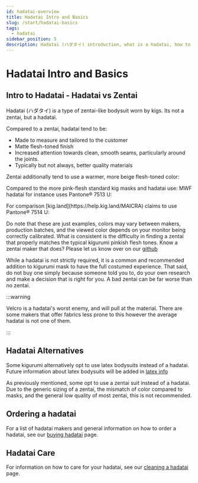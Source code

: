 ```yaml
---
id: hadatai-overview
title: Hadatai Intro and Basics
slug: /start/hadatai-basics
tags:
  - hadatai
sidebar_position: 5
description: Hadatai (ハダタイ) introduction, what is a hadatai, how to wear a hadatai. Hadatai vs Zentai
---
```


# Hadatai Intro and Basics

## Intro to Hadatai - Hadatai vs Zentai
Hadatai (ハダタイ) is a type of zentai-like bodysuit worn by kigs. Its not a zentai, but a hadatai.

Compared to a zentai, hadatai tend to be:

- Made to measure and tailored to the customer
- Matte flesh-toned finish
- Increased attention towards clean, smooth seams, particularly around the joints.
- Typically but not always, better quality materials

Zentai additionally tend to use a warmer, more beige flesh-toned color:

<div
  style={{width: "50px", height: "50px", backgroundColor: "#C69653", display: "inline-block"}}
></div>

Compared to the more pink-flesh standard kig masks and hadatai use:
MWF hadatai for instance uses Pantone® 7513 U:
<div
  style={{width: "50px", height: "50px", backgroundColor: "lab(78.99% 15.06 8.60)", display: "inline-block"}}
></div>
For comparison [kig.land](https://help.kig.land/MAICRA) claims to use Pantone® 7514 U: 
<div
  style={{width: "50px", height: "50px", backgroundColor: "lab(73.18% 16.01 13.39)", display: "inline-block"}}
></div>

Do note that these are just examples, colors may vary between makers, production batches, and the viewed color depends on your monitor being correctly calibrated.
What is consistent is the difficulty in finding a zentai that properly matches the typical kigurumi pinkish flesh tones.
Know a zentai maker that does? Please let us know over on our [github](https://github.com/kig-wiki/kigwiki/issues)


While a hadatai is not strictly required, it is a common and recommended addition to kigurumi mask to have the full costumed experience. That said, do not buy one simply because someone told you to, do your own research and make a decision that is right for you. A bad zentai can be far worse than no zentai.

:::warning

Velcro is a hadatai's worst enemy, and will pull at the material. There are some makers that offer fabrics less prone to this however the average hadatai is not one of them.

:::


## Hadatai Alternatives

Some kigurumi alternatively opt to use latex bodysuits instead of a hadatai. Future information about latex bodysuits will be added in [latex info](/hadatai/latex-info)

As previously mentioned, some opt to use a zentai suit instead of a hadatai. Due to the generic sizing of a zentai, the mismatch of color compared to masks, and the general low quality of most zentai, this is not recommended.

## Ordering a hadatai

For a list of hadatai makers and general information on how to order a hadatai, see our [buying hadatai](/buy/hadatai) page.


## Hadatai Care

For information on how to care for your hadatai, see our [cleaning a hadatai](/care/cleaning-a-hadatai) page.
